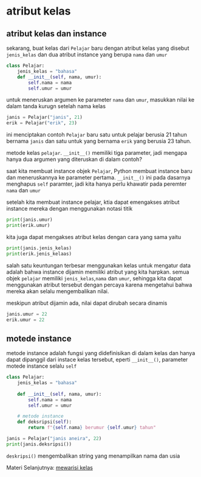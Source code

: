 # atribut kelas

## atribut kelas dan instance

sekarang, buat kelas dari ``Pelajar`` baru dengan atribut kelas yang disebut ``jenis_kelas`` dan dua atribut instance yang berupa ``nama`` dan ``umur``

```python
class Pelajar:
    jenis_kelas = "bahasa"
    def __init__(self, nama, umur):
        self.nama = nama
        self.umur = umur
```

untuk meneruskan argumen ke parameter ``nama`` dan ``umur``, masukkan nilai ke dalam tanda kurugn setelah nama kelas

```python
janis = Pelajar("janis", 21)
erik = Pelajar("erik", 23)
```

ini menciptakan contoh ``Pelajar`` baru satu untuk pelajar berusia 21 tahun bernama ``janis`` dan satu untuk yang bernama ``erik`` yang berusia 23 tahun.

metode kelas ``pelajar``. ``__init__()`` memiliki tiga parameter, jadi mengapa hanya dua argumen yang diteruskan di dalam contoh?

saat kita membuat instance objek ``Pelajar``, Python membuat instance baru dan meneruskannya ke parameter pertama. ``__init__()`` ini pada dasarnya menghapus ``self`` paramter, jadi kita hanya perlu khawatir pada peremter ``nama`` dan ``umur``

setelah kita membuat instance pelajar, ktia dapat emengakses atribut instance mereka dengan menggunakan notasi titik

```python
print(janis.umur)
print(erik.umur)
```

kita juga dapat mengakses atribut kelas dengan cara yang sama yaitu
```python
print(janis.jenis_kelas)
print(erik.jenis_kelaas)
```

salah satu keuntungan terbesar menggunakan kelas untuk mengatur data adalah bahwa instance dijamin memiliki atribut yang kita harpkan. semua objek ``pelajar`` memiliki ``jenis_kelas``,``nama`` dan ``umur``, sehingga kita dapat menggunakan atribut tersebut dengan percaya karena mengetahui bahwa mereka akan selalu mengembalikan nilai.

meskipun atribut dijamin ada, nilai dapat dirubah secara dinamis

```python
janis.umur = 22
erik.umur = 22
```

## motede instance

metode instance adalah fungsi yang didefinisikan di dalam kelas dan hanya dapat dipanggil dari instace kelas tersebut, eperti ``__init__()``, parameter motede instance selalu ``self``

```python
class Pelajar:
    jenis_kelas = "bahasa"
    
    def __init__(self, nama, umur):
        self.nama = nama
        self.umur = umur

    # metode instance
    def deksripsi(self):
        return f"{self.nama} berumur {self.umur} tahun"

janis = Pelajar("janis aneira", 22)
print(janis.deksripsi())
```
``deskripsi()`` mengembalikan string yang menampilkan nama dan usia


Materi Selanjutnya: [mewarisi kelas](.arewq,mnbv:02_mewarisi_kelas)
